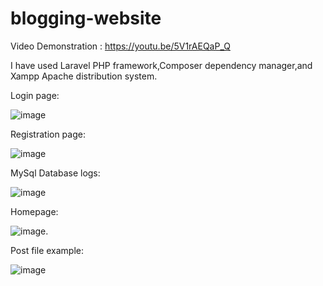 # blogging-website


Video Demonstration : https://youtu.be/5V1rAEQaP_Q 

I have used Laravel PHP framework,Composer dependency manager,and Xampp Apache distribution system.


Login page:


![image](https://github.com/sidd2423/blogging-website/assets/112332747/aec8cabd-7cf8-443c-aa91-e544c4d9ca01)


Registration page:


![image](https://github.com/sidd2423/blogging-website/assets/112332747/1a16c17b-df63-4702-b070-be17d4f4afc3)


MySql Database logs:


![image](https://github.com/sidd2423/blogging-website/assets/112332747/00b6f5c5-415a-4a9e-8237-cdf0207e235c)


Homepage:

![image](https://github.com/sidd2423/blogging-website/assets/112332747/76311635-4106-4f44-9d3d-7a6d3be2dcd0).

Post file example:

![image](https://github.com/sidd2423/blogging-website/assets/112332747/036c4cb7-e8b8-4399-a668-b79620e48154)


